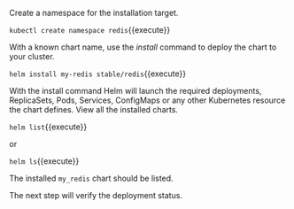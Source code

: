 Create a namespace for the installation target.

`kubectl create namespace redis`{{execute}}

With a known chart name, use the _install_ command to deploy the chart to your cluster.

`helm install my-redis stable/redis`{{execute}}

With the install command Helm will launch the required deployments, ReplicaSets, Pods, Services, ConfigMaps or any other Kubernetes resource the chart defines. View all the installed charts.

`helm list`{{execute}}

or

`helm ls`{{execute}}

The installed `my_redis` chart should be listed.

The next step will verify the deployment status.
